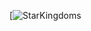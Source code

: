 [![StarKingdoms](https://img.shields.io/github/workflow/status/starkingdoms/starkingdoms-server/docker-build)
